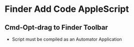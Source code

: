 # Finder Add Code AppleScript

## Cmd-Opt-drag to Finder Toolbar
- Script must be compiled as an Automator Application
